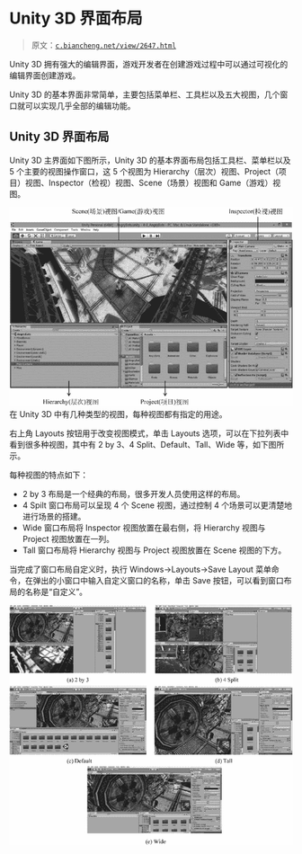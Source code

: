 # Unity 3D 界面布局

> 原文：[`c.biancheng.net/view/2647.html`](http://c.biancheng.net/view/2647.html)

Unity 3D 拥有强大的编辑界面，游戏开发者在创建游戏过程中可以通过可视化的编辑界面创建游戏。

Unity 3D 的基本界面非常简单，主要包括菜单栏、工具栏以及五大视图，几个窗口就可以实现几乎全部的编辑功能。

## Unity 3D 界面布局

Unity 3D 主界面如下图所示，Unity 3D 的基本界面布局包括工具栏、菜单栏以及 5 个主要的视图操作窗口，这 5 个视图为 Hierarchy（层次）视图、Project（项目）视图、Inspector（检视）视图、Scene（场景）视图和 Game（游戏）视图。

![Unity 3D 界面视图](img/2001e78833e6c92451de4a7c8dc771f8.png)
在 Unity 3D 中有几种类型的视图，每种视图都有指定的用途。

右上角 Layouts 按钮用于改变视图模式，单击 Layouts 选项，可以在下拉列表中看到很多种视图，其中有 2 by 3、4 Split、Default、Tall、Wide 等，如下图所示。

每种视图的特点如下：

*   2 by 3 布局是一个经典的布局，很多开发人员使用这样的布局。
*   4 Spilt 窗口布局可以呈现 4 个 Scene 视图，通过控制 4 个场景可以更清楚地进行场景的搭建。
*   Wide 窗口布局将 Inspector 视图放置在最右侧，将 Hierarchy 视图与 Project 视图放置在一列。
*   Tall 窗口布局将 Hierarchy 视图与 Project 视图放置在 Scene 视图的下方。

当完成了窗口布局自定义时，执行 Windows→Layouts→Save Layout 菜单命令，在弹出的小窗口中输入自定义窗口的名称，单击 Save 按钮，可以看到窗口布局的名称是“自定义”。

![Unity 3D 中的 5 中界面布局方式](img/c2097600fe7ec4a08a2eb6d000db62e4.png)